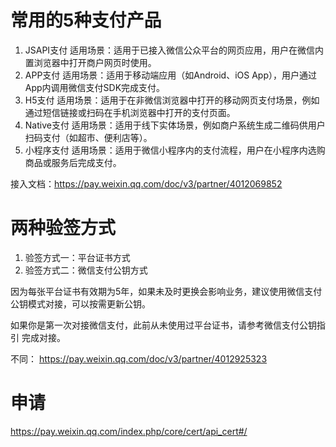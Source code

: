 # 常用的5种支付产品
1. JSAPI支付
适用场景：适用于已接入微信公众平台的网页应用，用户在微信内置浏览器中打开商户网页时使用。
2. APP支付
适用场景：适用于移动端应用（如Android、iOS App），用户通过App内调用微信支付SDK完成支付。
3. H5支付
适用场景：适用于在非微信浏览器中打开的移动网页支付场景，例如通过短信链接或扫码在手机浏览器中打开的支付页面。
4. Native支付
适用场景：适用于线下实体场景，例如商户系统生成二维码供用户扫码支付（如超市、便利店等）。
5. 小程序支付
适用场景：适用于微信小程序内的支付流程，用户在小程序内选购商品或服务后完成支付。

接入文档：https://pay.weixin.qq.com/doc/v3/partner/4012069852

# 两种验签方式
1. 验签方式一：平台证书方式
2. 验签方式二：微信支付公钥方式

因为每张平台证书有效期为5年，如果未及时更换会影响业务，建议使用微信支付公钥模式对接，可以按需更新公钥。

如果你是第一次对接微信支付，此前从未使用过平台证书，请参考微信支付公钥指引 完成对接。

不同：
https://pay.weixin.qq.com/doc/v3/partner/4012925323


# 申请
https://pay.weixin.qq.com/index.php/core/cert/api_cert#/

